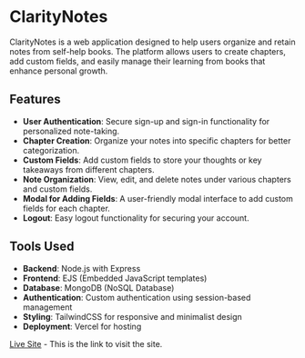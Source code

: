 # ClarityNotes

ClarityNotes is a web application designed to help users organize and retain notes from self-help books. The platform allows users to create chapters, add custom fields, and easily manage their learning from books that enhance personal growth.

## Features

- **User Authentication**: Secure sign-up and sign-in functionality for personalized note-taking.
- **Chapter Creation**: Organize your notes into specific chapters for better categorization.
- **Custom Fields**: Add custom fields to store your thoughts or key takeaways from different chapters.
- **Note Organization**: View, edit, and delete notes under various chapters and custom fields.
- **Modal for Adding Fields**: A user-friendly modal interface to add custom fields for each chapter.
- **Logout**: Easy logout functionality for securing your account.

## Tools Used

- **Backend**: Node.js with Express
- **Frontend**: EJS (Embedded JavaScript templates)
- **Database**: MongoDB (NoSQL Database)
- **Authentication**: Custom authentication using session-based management
- **Styling**: TailwindCSS for responsive and minimalist design
- **Deployment**: Vercel for hosting

[Live Site](https://claritynotes-di1r.onrender.com/) - This is the link to visit the site.
